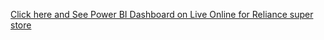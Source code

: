 [Click here and See Power BI Dashboard on Live Online for Reliance super store](https://app.powerbi.com/reportEmbed?reportId=27a0833b-23af-43a9-a81b-2edcb969be09&autoAuth=true&ctid=91e8010b-d4bc-42f6-bb9c-c86e12686f27)

